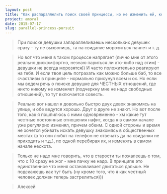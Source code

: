 ```yaml
---
layout: post
title: "Как распараллелить поиск своей принцессы, но не изменить ей, когда найду"
project: amoral
date: 2015-07-17
slug: parallel-princess-pursuit
---
```


> При поиске девушки запараллеливаешь нескольких девушек сразу - ту не вызвонишь, та на свиданке морозиться начнет и т. д.

> Но вот что меня в таком процессе напрягает (лично мне от этого реально дискомфортно, незнаю париться ли кто-либо над этим) - девушки не всегда морозятся)) И часто положительно реагируют на тебя. И если твоя цель потрахать как можно больше баб, то все счастливы в принципе - нормально присунул всем и ок. Но если мы ведем речь о поиске девушке для ЧЕСТНЫХ отношений, где никто никому не изменяет (подчеркну мне не надо свободных отношений), то тут включается совесть. 

> Реально вот нашел я довольно быстро двух девок знакомясь на улице, и обе ведутся хорошо. Друг о друге не знают. Но вот после того, как я пошпилюсь с ними одновременно - хм какие тут честные постоянные отношения нафиг, когда я в самом начале уже регулярно изменял, причем обеим. С одной стороны и время не хочется убивать искать девушку знакомясь в общественных местах (а то они любят на телефон не отвечать да на свиданки не приходить и т.д.), по одной перебирая их, и изменять в самом начале неохота.

> Только не надо мне говорить, что в старости ты пожалеешь о том, что с 10 сразу не жог - мне пачку не надо. В принципе это единственное что меня останавливает двигаться дальше. Не подскажешь как тут быть (ну кроме того, что я как честный человек должен теперь застрелиться)))

> Алексей

